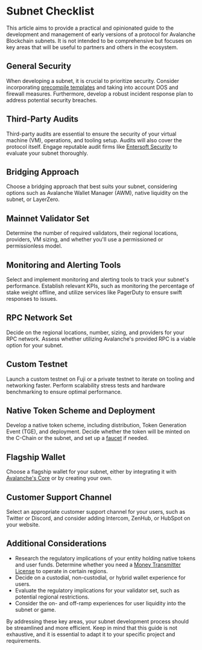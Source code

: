 # Subnet Checklist

This article aims to provide a practical and opinionated guide to the 
development and management of early versions of a protocol for Avalanche Blockchain subnets. 
It is not intended to be comprehensive but focuses on key areas that will be useful 
to partners and others in the ecosystem.

## General Security

When developing a subnet, it is crucial to prioritize security. 
Consider incorporating [precompile templates](https://docs.avax.network/subnets/customize-a-subnet#precompiles) and 
taking into account DOS and firewall measures. Furthermore, develop a robust incident response 
plan to address potential security breaches.

## Third-Party Audits

Third-party audits are essential to ensure the security of your virtual machine (VM),
operations, and tooling setup. Audits will also cover the protocol itself. 
Engage reputable audit firms like [Entersoft Security](https://entersoftsecurity.com) to 
evaluate your subnet thoroughly.

## Bridging Approach

Choose a bridging approach that best suits your subnet, 
considering options such as Avalanche Wallet Manager (AWM), native liquidity on the subnet, 
or LayerZero.

## Mainnet Validator Set

Determine the number of required validators, 
their regional locations, providers, VM sizing, 
and whether you'll use a permissioned or permissionless model.

## Monitoring and Alerting Tools

Select and implement monitoring and alerting tools to track your subnet's performance. 
Establish relevant KPIs, such as monitoring the percentage of stake weight offline, 
and utilize services like PagerDuty to ensure swift responses to issues.

## RPC Network Set

Decide on the regional locations, number, sizing, and providers for your RPC network. 
Assess whether utilizing Avalanche's provided RPC is a viable option for your subnet.

## Custom Testnet

Launch a custom testnet on Fuji or a private testnet to iterate on tooling and networking faster. 
Perform scalability stress tests and hardware benchmarking to ensure optimal performance.

## Native Token Scheme and Deployment

Develop a native token scheme, including distribution, Token Generation Event (TGE), 
and deployment. Decide whether the token will be minted on the C-Chain or the subnet, 
and set up a [faucet](https://github.com/ava-labs/avalanche-faucet) if needed.

## Flagship Wallet

Choose a flagship wallet for your subnet, either by integrating it with 
[Avalanche's Core](https://core.app/) or by creating your own.

## Customer Support Channel

Select an appropriate customer support channel for your users, 
such as Twitter or Discord, and consider adding Intercom, ZenHub, 
or HubSpot on your website.

## Additional Considerations

- Research the regulatory implications of your entity holding native tokens and user funds. 
Determine whether you need a [Money Transmitter License](https://www.dfs.ny.gov/apps_and_licensing/money_transmitters/) 
to operate in certain regions.
- Decide on a custodial, non-custodial, or hybrid wallet experience for users.
- Evaluate the regulatory implications for your validator set, such as potential regional 
restrictions.
- Consider the on- and off-ramp experiences for user liquidity into the subnet or game.

By addressing these key areas, your subnet development process should be streamlined and more 
efficient. 
Keep in mind that this guide is not exhaustive, and it is essential to adapt it to your specific 
project and requirements.
